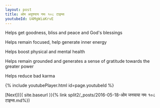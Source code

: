 ```yaml
---
layout: post
title: ओम अदृश्याय नमः १०८ टाइम्स
youtubeId: U4MgWiaKrvE
---
```

 
 
Helps get goodness, bliss and peace and God's blessings
 
Helps remain focused, help generate inner energy 
 
Helps boost physical and mental health 
 
Helps remain grounded and generates a sense of gratitude towards the greater power 
 
Helps reduce bad karma
 
 
 
 


{% include youtubePlayer.html id=page.youtubeId %}
 
[Next]({{ site.baseurl }}{% link  split2/_posts/2016-05-18-ओम जनयाया नमः १०८ टाइम्स.md%})
 
